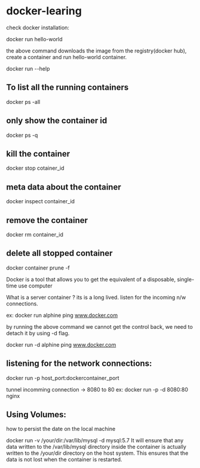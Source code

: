 # docker-learing

check docker installation:

docker run hello-world

the above command downloads the image from the registry(docker hub), 
create a container and run hello-world container.


docker run --help


## To list all the running containers
docker ps -all 

## only show the container id
docker ps -q 

## kill the container
docker stop cotainer_id

## meta data about the container
docker inspect container_id

## remove the container
docker rm container_id

## delete all stopped container
docker container prune -f

Docker is a tool that allows you to get the equivalent of a disposable, single-time use computer

What is a server container ?
its is a long lived.
listen for the incoming n/w connections.

ex: docker run alphine ping www.docker.com

by running the above command we cannot get the control back, we need to detach it by using -d flag.

docker run -d alphine ping www.docker.com 


## listening for the network connections:
docker run -p host_port:dockercontainer_port


tunnel incomming connection -> 8080 to 80
ex: docker run -p -d 8080:80 nginx

## Using Volumes:
how to persist the date on the local machine

docker run -v /your/dir:/var/lib/mysql -d mysql:5.7
It will ensure that any data written to the /var/lib/mysql directory inside the container is actually written to the /your/dir directory on the host system. This ensures that the data is not lost when the container is restarted.





